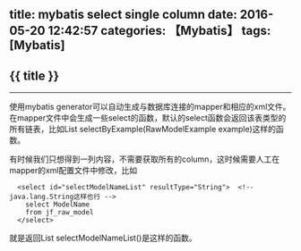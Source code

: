 title: mybatis select single column
date: 2016-05-20 12:42:57
categories: 【Mybatis】
tags: [Mybatis]
---
## {{ title }} ##

---

使用mybatis generator可以自动生成与数据库连接的mapper和相应的xml文件。在mapper文件中会生成一些select的函数，默认的select函数会返回该表类型的所有链表，比如List<Model> selectByExample(RawModelExample example)这样的函数。

有时候我们只想得到一列内容，不需要获取所有的column，这时候需要人工在mapper的xml配置文件中修改，比如

```
  <select id="selectModelNameList" resultType="String">  <!-- java.lang.String这样也行 -->
    select ModelName
    from jf_raw_model
  </select>
```

就是返回List<String> selectModelNameList()是这样的函数。